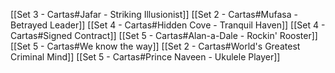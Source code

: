 [[Set 3 - Cartas#Jafar - Striking Illusionist]]
[[Set 2 - Cartas#Mufasa - Betrayed Leader]]
[[Set 4 - Cartas#Hidden Cove - Tranquil Haven]]
[[Set 4 - Cartas#Signed Contract]]
[[Set 5 - Cartas#Alan-a-Dale - Rockin' Rooster]] 
[[Set 5 - Cartas#We know the way]]
[[Set 2 - Cartas#World's Greatest Criminal Mind]]
[[Set 5 - Cartas#Prince Naveen - Ukulele Player]]